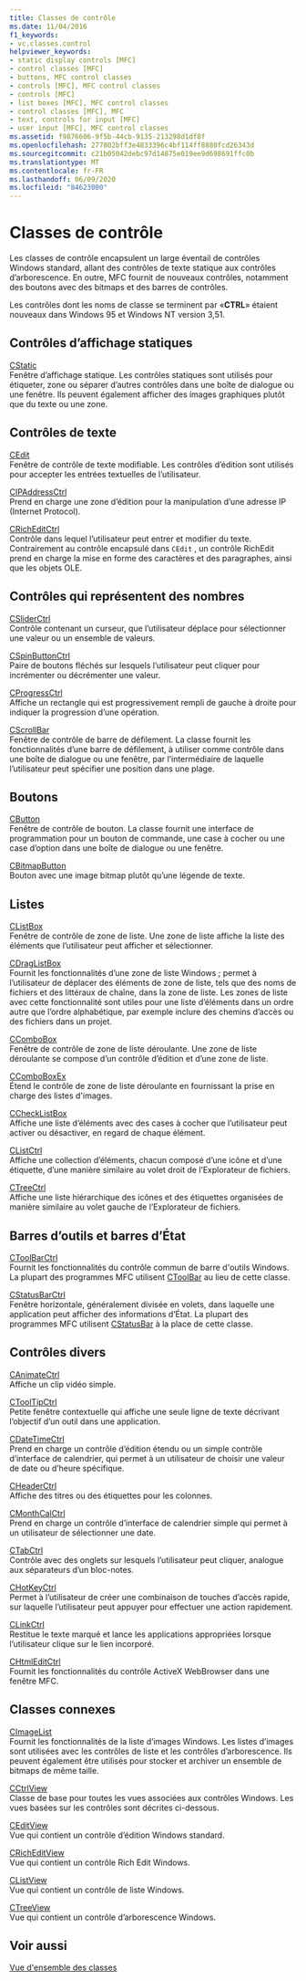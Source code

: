 ```yaml
---
title: Classes de contrôle
ms.date: 11/04/2016
f1_keywords:
- vc.classes.control
helpviewer_keywords:
- static display controls [MFC]
- control classes [MFC]
- buttons, MFC control classes
- controls [MFC], MFC control classes
- controls [MFC]
- list boxes [MFC], MFC control classes
- control classes [MFC], MFC
- text, controls for input [MFC]
- user input [MFC], MFC control classes
ms.assetid: f9876606-9f5b-44cb-9135-213298d1df8f
ms.openlocfilehash: 277802bff3e4833396c4bf114ff8880fcd26343d
ms.sourcegitcommit: c21b05042debc97d14875e019ee9d698691ffc0b
ms.translationtype: MT
ms.contentlocale: fr-FR
ms.lasthandoff: 06/09/2020
ms.locfileid: "84623000"
---
```

# <a name="control-classes"></a>Classes de contrôle

Les classes de contrôle encapsulent un large éventail de contrôles Windows standard, allant des contrôles de texte statique aux contrôles d’arborescence. En outre, MFC fournit de nouveaux contrôles, notamment des boutons avec des bitmaps et des barres de contrôles.

Les contrôles dont les noms de classe se terminent par «**CTRL**» étaient nouveaux dans Windows 95 et Windows NT version 3,51.

## <a name="static-display-controls"></a>Contrôles d’affichage statiques

[CStatic](reference/cstatic-class.md)<br/>
Fenêtre d’affichage statique. Les contrôles statiques sont utilisés pour étiqueter, zone ou séparer d’autres contrôles dans une boîte de dialogue ou une fenêtre. Ils peuvent également afficher des images graphiques plutôt que du texte ou une zone.

## <a name="text-controls"></a>Contrôles de texte

[CEdit](reference/cedit-class.md)<br/>
Fenêtre de contrôle de texte modifiable. Les contrôles d’édition sont utilisés pour accepter les entrées textuelles de l’utilisateur.

[CIPAddressCtrl](reference/cipaddressctrl-class.md)<br/>
Prend en charge une zone d’édition pour la manipulation d’une adresse IP (Internet Protocol).

[CRichEditCtrl](reference/cricheditctrl-class.md)<br/>
Contrôle dans lequel l’utilisateur peut entrer et modifier du texte. Contrairement au contrôle encapsulé dans `CEdit` , un contrôle RichEdit prend en charge la mise en forme des caractères et des paragraphes, ainsi que les objets OLE.

## <a name="controls-that-represent-numbers"></a>Contrôles qui représentent des nombres

[CSliderCtrl](reference/csliderctrl-class.md)<br/>
Contrôle contenant un curseur, que l’utilisateur déplace pour sélectionner une valeur ou un ensemble de valeurs.

[CSpinButtonCtrl](reference/cspinbuttonctrl-class.md)<br/>
Paire de boutons fléchés sur lesquels l’utilisateur peut cliquer pour incrémenter ou décrémenter une valeur.

[CProgressCtrl](reference/cprogressctrl-class.md)<br/>
Affiche un rectangle qui est progressivement rempli de gauche à droite pour indiquer la progression d’une opération.

[CScrollBar](reference/cscrollbar-class.md)<br/>
Fenêtre de contrôle de barre de défilement. La classe fournit les fonctionnalités d’une barre de défilement, à utiliser comme contrôle dans une boîte de dialogue ou une fenêtre, par l’intermédiaire de laquelle l’utilisateur peut spécifier une position dans une plage.

## <a name="buttons"></a>Boutons

[CButton](reference/cbutton-class.md)<br/>
Fenêtre de contrôle de bouton. La classe fournit une interface de programmation pour un bouton de commande, une case à cocher ou une case d’option dans une boîte de dialogue ou une fenêtre.

[CBitmapButton](reference/cbitmapbutton-class.md)<br/>
Bouton avec une image bitmap plutôt qu’une légende de texte.

## <a name="lists"></a>Listes

[CListBox](reference/clistbox-class.md)<br/>
Fenêtre de contrôle de zone de liste. Une zone de liste affiche la liste des éléments que l’utilisateur peut afficher et sélectionner.

[CDragListBox](reference/cdraglistbox-class.md)<br/>
Fournit les fonctionnalités d’une zone de liste Windows ; permet à l’utilisateur de déplacer des éléments de zone de liste, tels que des noms de fichiers et des littéraux de chaîne, dans la zone de liste. Les zones de liste avec cette fonctionnalité sont utiles pour une liste d’éléments dans un ordre autre que l’ordre alphabétique, par exemple inclure des chemins d’accès ou des fichiers dans un projet.

[CComboBox](reference/ccombobox-class.md)<br/>
Fenêtre de contrôle de zone de liste déroulante. Une zone de liste déroulante se compose d’un contrôle d’édition et d’une zone de liste.

[CComboBoxEx](reference/ccomboboxex-class.md)<br/>
Étend le contrôle de zone de liste déroulante en fournissant la prise en charge des listes d'images.

[CCheckListBox](reference/cchecklistbox-class.md)<br/>
Affiche une liste d’éléments avec des cases à cocher que l’utilisateur peut activer ou désactiver, en regard de chaque élément.

[CListCtrl](reference/clistctrl-class.md)<br/>
Affiche une collection d’éléments, chacun composé d’une icône et d’une étiquette, d’une manière similaire au volet droit de l’Explorateur de fichiers.

[CTreeCtrl](reference/ctreectrl-class.md)<br/>
Affiche une liste hiérarchique des icônes et des étiquettes organisées de manière similaire au volet gauche de l’Explorateur de fichiers.

## <a name="toolbars-and-status-bars"></a>Barres d’outils et barres d’État

[CToolBarCtrl](reference/ctoolbarctrl-class.md)<br/>
Fournit les fonctionnalités du contrôle commun de barre d'outils Windows. La plupart des programmes MFC utilisent [CToolBar](reference/ctoolbar-class.md) au lieu de cette classe.

[CStatusBarCtrl](reference/cstatusbarctrl-class.md)<br/>
Fenêtre horizontale, généralement divisée en volets, dans laquelle une application peut afficher des informations d’État. La plupart des programmes MFC utilisent [CStatusBar](reference/cstatusbar-class.md) à la place de cette classe.

## <a name="miscellaneous-controls"></a>Contrôles divers

[CAnimateCtrl](reference/canimatectrl-class.md)<br/>
Affiche un clip vidéo simple.

[CToolTipCtrl](reference/ctooltipctrl-class.md)<br/>
Petite fenêtre contextuelle qui affiche une seule ligne de texte décrivant l’objectif d’un outil dans une application.

[CDateTimeCtrl](reference/cdatetimectrl-class.md)<br/>
Prend en charge un contrôle d’édition étendu ou un simple contrôle d’interface de calendrier, qui permet à un utilisateur de choisir une valeur de date ou d’heure spécifique.

[CHeaderCtrl](reference/cheaderctrl-class.md)<br/>
Affiche des titres ou des étiquettes pour les colonnes.

[CMonthCalCtrl](reference/cmonthcalctrl-class.md)<br/>
Prend en charge un contrôle d’interface de calendrier simple qui permet à un utilisateur de sélectionner une date.

[CTabCtrl](reference/ctabctrl-class.md)<br/>
Contrôle avec des onglets sur lesquels l’utilisateur peut cliquer, analogue aux séparateurs d’un bloc-notes.

[CHotKeyCtrl](reference/chotkeyctrl-class.md)<br/>
Permet à l’utilisateur de créer une combinaison de touches d’accès rapide, sur laquelle l’utilisateur peut appuyer pour effectuer une action rapidement.

[CLinkCtrl](reference/clinkctrl-class.md)<br/>
Restitue le texte marqué et lance les applications appropriées lorsque l’utilisateur clique sur le lien incorporé.

[CHtmlEditCtrl](reference/chtmleditctrl-class.md)<br/>
Fournit les fonctionnalités du contrôle ActiveX WebBrowser dans une fenêtre MFC.

## <a name="related-classes"></a>Classes connexes

[CImageList](reference/cimagelist-class.md)<br/>
Fournit les fonctionnalités de la liste d’images Windows. Les listes d’images sont utilisées avec les contrôles de liste et les contrôles d’arborescence. Ils peuvent également être utilisés pour stocker et archiver un ensemble de bitmaps de même taille.

[CCtrlView](reference/cctrlview-class.md)<br/>
Classe de base pour toutes les vues associées aux contrôles Windows. Les vues basées sur les contrôles sont décrites ci-dessous.

[CEditView](reference/ceditview-class.md)<br/>
Vue qui contient un contrôle d’édition Windows standard.

[CRichEditView](reference/cricheditview-class.md)<br/>
Vue qui contient un contrôle Rich Edit Windows.

[CListView](reference/clistview-class.md)<br/>
Vue qui contient un contrôle de liste Windows.

[CTreeView](reference/ctreeview-class.md)<br/>
Vue qui contient un contrôle d’arborescence Windows.

## <a name="see-also"></a>Voir aussi

[Vue d'ensemble des classes](class-library-overview.md)
